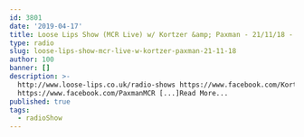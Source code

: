 ```yaml
---
id: 3801
date: '2019-04-17'
title: Loose Lips Show (MCR Live) w/ Kortzer &amp; Paxman - 21/11/18 - Loose Lips
type: radio
slug: loose-lips-show-mcr-live-w-kortzer-paxman-21-11-18
author: 100
banner: []
description: >-
  http://www.loose-lips.co.uk/radio-shows https://www.facebook.com/Kortzer
  https://www.facebook.com/PaxmanMCR [...]Read More...
published: true
tags:
  - radioShow
---
```

